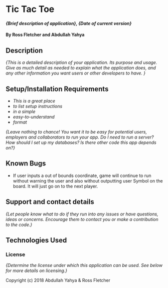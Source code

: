 # Tic Tac Toe

#### _{Brief description of application}, {Date of current version}_

#### By Ross Fletcher and Abdullah Yahya

## Description

_{This is a detailed description of your application. Its purpose and usage.  Give as much detail as needed to explain what the application does, and any other information you want users or other developers to have. }_

## Setup/Installation Requirements

* _This is a great place_
* _to list setup instructions_
* _in a simple_
* _easy-to-understand_
* _format_

_{Leave nothing to chance! You want it to be easy for potential users, employers and collaborators to run your app. Do I need to run a server? How should I set up my databases? Is there other code this app depends on?}_

## Known Bugs

* If user inputs a out of bounds coordinate, game will continue to run without warning the user and also without outputting user Symbol on the board. It will just go on to the next player.

## Support and contact details

_{Let people know what to do if they run into any issues or have questions, ideas or concerns.  Encourage them to contact you or make a contribution to the code.}_

## Technologies Used


### License

*{Determine the license under which this application can be used.  See below for more details on licensing.}*

Copyright (c) 2018 Abdullah Yahya & Ross Fletcher
